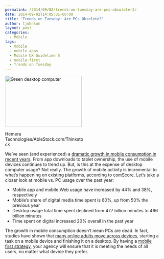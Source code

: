 ```yaml
---
permalink: /2014/09/02/trends-on-tuesday-are-pcs-obsolete-2/
date: 2014-09-02T14:05:01+00:00
title: 'Trends on Tuesday: Are PCs Obsolete?'
author: tjohnson
layout: post
categories:
  - Mobile
tags:
  - mobile
  - mobile apps
  - Mobile UX Guideline 5
  - mobile-first
  - Trends on Tuesday
---
```


<div id="attachment_200962" style="width: 260px" class="wp-caption alignright">
  <img class="size-full wp-image-200962" src="https://s3.amazonaws.com/sitesusa/wp-content/uploads/sites/212/2014/09/250-x-166-Green-desktop-computer-Hemera-Technologies-AbleStock.com-Thinkstock-87453658.jpg" alt="Green desktop computer" width="250" height="166" />
  
  <p class="wp-caption-text">
    Hemera Technologies/AbleStock.com/Thinkstock
  </p>
</div>

We&#8217;ve seen (and experienced) a [dramatic growth in mobile consumption in recent years](https://www.digitalgov.gov/tag/trends-on-tuesday/). From app downloads to tablet ownership, the use of mobile devices continues to trend up. But, is this at the expense of desktop computer usage? Not really. The growth of mobile activity is incremental to what’s happening on existing platforms, according to <a title="ComScore" href="http://www.comscore.com/Insights/Blog/Is-Mobile-Bringing-About-the-Death-of-the-PC-Not-Exactly" target="_blank">comScore</a>. Let&#8217;s take a closer look at mobile vs. PC usage over the past year:

  * Mobile app and mobile Web usage have increased by 44% and 38%, respectively
  * Mobile&#8217;s share of digital media time spent is 60%, up from 50% the previous year
  * Desktop usage total time spent declined from 477 billion minutes to 466 billion minutes
  * Time spent on digital increased 20% overall in the past year

The growth in mobile consumption doesn&#8217;t mean PCs are dead. In fact, studies have shown that [many online adults move across devices](https://www.digitalgov.gov/2014/04/08/trends-on-tuesday-multi-device-use-is-common-practice/), starting a task on a mobile device and finishing it on a desktop. By having a [mobile first strategy](https://www.digitalgov.gov/2013/09/30/mobile-first/), your agency will ensure that it is meeting the needs of all users, no matter what device they prefer.